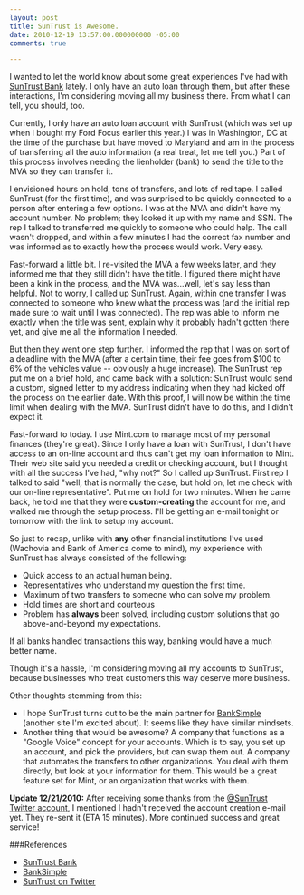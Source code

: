 ```yaml
---
layout: post
title: SunTrust is Awesome.
date: 2010-12-19 13:57:00.000000000 -05:00
comments: true

---
```

I wanted to let the world know about some great experiences I've had with [SunTrust Bank](http://www.suntrust.com/) lately. I only have an auto loan through them, but after these interactions, I'm considering moving all my business there. From what I can tell, you should, too.

Currently, I only have an auto loan account with SunTrust (which was set up when I bought my Ford Focus earlier this year.) I was in Washington, DC at the time of the purchase but have moved to Maryland and am in the process of transferring all the auto information (a real treat, let me tell you.) Part of this process involves needing the lienholder (bank) to send the title to the MVA so they can transfer it.

I envisioned hours on hold, tons of transfers, and lots of red tape. I called SunTrust (for the first time), and was surprised to be quickly connected to a person after entering a few options. I was at the MVA and didn't have my account number. No problem; they looked it up with my name and SSN. The rep I talked to transferred me quickly to someone who could help. The call wasn't dropped, and within a few minutes I had the correct fax number and was informed as to exactly how the process would work. Very easy.

Fast-forward a little bit. I re-visited the MVA a few weeks later, and they informed me that they still didn't have the title. I figured there might have been a kink in the process, and the MVA was...well, let's say less than helpful. Not to worry, I called up SunTrust. Again, within one transfer I was connected to someone who knew what the process was (and the initial rep made sure to wait until I was connected). The rep was able to inform me exactly when the title was sent, explain why it probably hadn't gotten there yet, and give me all the information I needed.

But then they went one step further. I informed the rep that I was on sort of a deadline with the MVA (after a certain time, their fee goes from $100 to 6% of the vehicles value -- obviously a huge increase). The SunTrust rep put me on a brief hold, and came back with a solution: SunTrust would send a custom, signed letter to my address indicating when they had kicked off the process on the earlier date. With this proof, I will now be within the time limit when dealing with the MVA. SunTrust didn't have to do this, and I didn't expect it.

Fast-forward to today. I use Mint.com to manage most of my personal finances (they're great). Since I only have a loan with SunTrust, I don't have access to an on-line account and thus can't get my loan information to Mint. Their web site said you needed a credit or checking account, but I thought with all the success I've had, "why not?" So I called up SunTrust. First rep I talked to said "well, that is normally the case, but hold on, let me check with our on-line representative". Put me on hold for two minutes. When he came back, he told me that they were **custom-creating** the account for me, and walked me through the setup process. I'll be getting an e-mail tonight or tomorrow with the link to setup my account.

So just to recap, unlike with **any** other financial institutions I've used (Wachovia and Bank of America come to mind), my experience with SunTrust has always consisted of the following:

* Quick access to an actual human being.
* Representatives who understand my question the first time.
* Maximum of two transfers to someone who can solve my problem.
* Hold times are short and courteous
* Problem has **always** been solved, including custom solutions that go above-and-beyond my expectations.

If all banks handled transactions this way, banking would have a much better name.

Though it's a hassle, I'm considering moving all my accounts to SunTrust, because businesses who treat customers this way deserve more business.

Other thoughts stemming from this:

* I hope SunTrust turns out to be the main partner for [BankSimple](http://www.banksimple.com/) (another site I'm excited about). It seems like they have similar mindsets.
* Another thing that would be awesome? A company that functions as a "Google Voice" concept for your accounts. Which is to say, you set up an account, and pick the providers, but can swap them out. A company that automates the transfers to other organizations. You deal with them directly, but look at your information for them. This would be a great feature set for Mint, or an organization that works with them.

**Update 12/21/2010:** After receiving some thanks from the [@SunTrust Twitter account](http://www.twitter.com/SunTrust), I mentioned I hadn't received the account creation e-mail yet. They re-sent it (ETA 15 minutes). More continued success and great service! 

###References
* [SunTrust Bank](http://www.suntrust.com/)
* [BankSimple](http://www.banksimple.com/)
* [SunTrust on Twitter](http://www.twitter.com/SunTrust)
